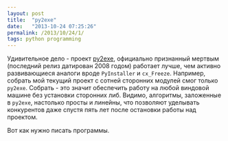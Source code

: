 ```yaml
---
layout: post
title:  "py2exe"
date:   "2013-10-24 07:25:26"
permalink: /2013/10/24/1/
tags: python programming
---
```


Удивительное дело - проект [py2exe](http://www.py2exe.org/),
официально признанный мертвым (последний релиз датирован 2008 годом)
работает лучше, чем активно развивающиеся аналоги вроде `PyInstaller`
и `cx_Freeze`. Например, собрать мой текущий проект с сотней сторонних
модулей смог только `py2exe`. Собрать - это значит обеспечить работу
на любой виндовой машине без установки сторонних либ. Видимо,
алгоритмы, заложенные в `py2exe`, настолько просты и линейны, что
позволяют уделывать конкурентов даже спустя пять лет после остановки
работы над проектом.

Вот как нужно писать программы.
